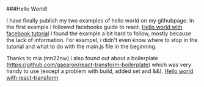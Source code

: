 ###Hello World!

I have finally publish my two examples of hello world on my githubpage. 
In the first example i followed facebooks guide to react. 
[Hello world with facebook tutorial](https://github.com/as223my/RIA-Project/tree/gh-pages/HelloWorld)
I found the example a bit hard to follow, mostly because
the lack of information. For exampel, i didn't even know where to stop in the 
tutorial and what to do with the main.js file in the beginning. 

Thanks to mia (mn22nw) i also found out about a boilerplate (https://github.com/gaearon/react-transform-boilerplate)
which was very handy to use (except a problem with build, added set and &&). 
[Hello world with react-transform](https://github.com/as223my/RIA-Project/tree/gh-pages/HelloWorld-ReactTransform)
